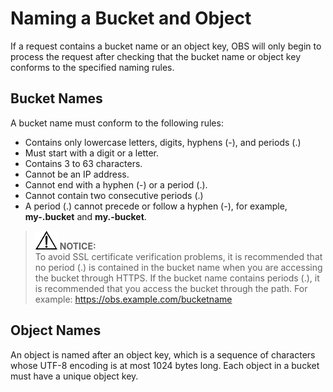 # Naming a Bucket and Object<a name="EN-US_TOPIC_0125560349"></a>

If a request contains a bucket name or an object key, OBS will only begin to process the request after checking that the bucket name or object key conforms to the specified naming rules.

## Bucket Names<a name="section31291646"></a>

A bucket name must conform to the following rules:

-   Contains only lowercase letters, digits, hyphens \(-\), and periods \(.\)
-   Must start with a digit or a letter.
-   Contains 3 to 63 characters.
-   Cannot be an IP address.
-   Cannot end with a hyphen \(-\) or a period \(.\).
-   Cannot contain two consecutive periods \(.\)
-   A period \(.\) cannot precede or follow a hyphen \(-\), for example,  **my-.bucket**  and  **my.-bucket**.

>![](public_sys-resources/icon-notice.gif) **NOTICE:**   
>To avoid SSL certificate verification problems, it is recommended that no period \(.\) is contained in the bucket name when you are accessing the bucket through HTTPS. If the bucket name contains periods \(.\), it is recommended that you access the bucket through the path. For example: https://obs.example.com/bucketname  

## Object Names<a name="section13189358"></a>

An object is named after an object key, which is a sequence of characters whose UTF-8 encoding is at most 1024 bytes long. Each object in a bucket must have a unique object key.

